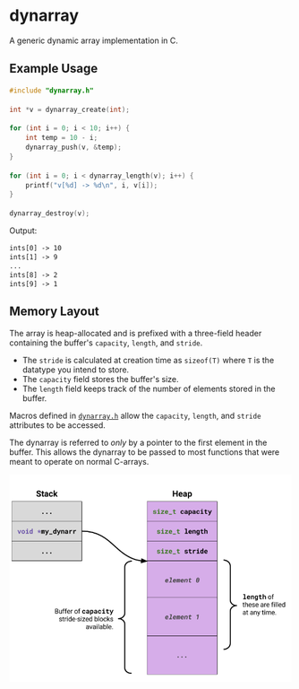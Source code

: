 # dynarray
A generic dynamic array implementation in C.

## Example Usage

```c
#include "dynarray.h"

int *v = dynarray_create(int);

for (int i = 0; i < 10; i++) {
    int temp = 10 - i;
    dynarray_push(v, &temp);
}

for (int i = 0; i < dynarray_length(v); i++) {
    printf("v[%d] -> %d\n", i, v[i]);
}

dynarray_destroy(v);
```
Output:
```
ints[0] -> 10
ints[1] -> 9
...
ints[8] -> 2
ints[9] -> 1
```

## Memory Layout
The array is heap-allocated and is prefixed with a three-field header containing the buffer's `capacity`, `length`, and `stride`.

* The `stride` is calculated at creation time as `sizeof(T)` where `T` is the datatype you intend to store.
* The `capacity` field stores the buffer's size.
* The `length` field keeps track of the number of elements stored in the buffer.

Macros defined in [`dynarray.h`](https://github.com/eignnx/dynarray/blob/master/dynarray.h) allow the `capacity`, `length`, and `stride` attributes to be accessed.

The dynarray is referred to _only_ by a pointer to the first element in the buffer. This allows the dynarray to be passed to most functions that were meant to operate on normal C-arrays.

![memory layout](https://github.com/eignnx/dynarray/blob/master/images/dynarray-memory-layout.png)
